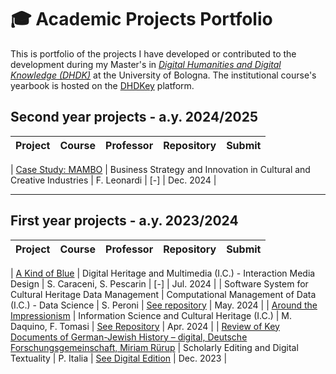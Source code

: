 # 🎓 Academic Projects Portfolio

This is portfolio of the projects I have developed or contributed to the development during my Master's in <i>[Digital Humanities and Digital Knowledge (DHDK)](https://corsi.unibo.it/2cycle/DigitalHumanitiesKnowledge/course-structure-diagram/piano/2024/9224/000/000/2023)</i> at the University of Bologna. 
The institutional course's yearbook is hosted on the [DHDKey](https://projects.dharc.unibo.it/dhdkey/) platform.

## Second year projects - a.y. 2024/2025

| **Project** | **Course** | **Professor** | **Repository** | **Submit** |
|-------------|------------|------------------|-----------|---------------|

| [Case Study: MAMBO](https://drive.google.com/drive/folders/1dyy4jmFaysHdxEYBDomoR2tWqypdx4TJ?usp=share_link) |	Business Strategy and Innovation in Cultural and Creative Industries | F. Leonardi | [-] | Dec. 2024 |

---

## First year projects - a.y. 2023/2024

| **Project** | **Course** | **Professor** | **Repository** | **Submit** |
|-------------|------------|------------------|-----------|---------------|

| [A Kind of Blue](https://drive.google.com/drive/folders/1RdguomwSSnFcsvid0lpaDQLyqv9HgYas?usp=share_link) | Digital Heritage and Multimedia (I.C.) - Interaction Media Design | S. Caraceni, S. Pescarin | [-] | Jul. 2024 |
| Software System for Cultural Heritage Data Management | Computational Management of Data (I.C.) - Data Science | S. Peroni | [See repository](https://github.com/Alice-Ant/DHDK_DS-project) | May. 2024 |
| [Around the Impressionism](https://github.com/Alice-Ant/AroundImpressionism) | Information Science and Cultural Heritage (I.C.) | M. Daquino, F. Tomasi | [See Repository](https://github.com/Alice-Ant/AroundImpressionism) | Apr. 2024 |
| [Review of Key Documents of German-Jewish History – digital, Deutsche Forschungsgemeinschaft, Miriam Rürup](https://drive.google.com/file/d/13nXCjrQklPx8tJtqeOHQJhZEaebQKuhW/view?usp=sharing) | Scholarly Editing and Digital Textuality | P. Italia | [See Digital Edition](https://keydocuments.net) | Dec. 2023 |







<!--| [-](#) | Information Visualization | M. Daquino | [See Project](#) | 2025 |
| Living the Past. I Medici Expirience | Project Management and Software Engineering | P. Bonora | [See Project](https://) | Apr. 2025 |
| [-](#)| Open Access and Digital Ethics | M. Palmirani | [See Repository](https://github.com/) | . 2025 |
| [-](#) |	Usability and User Experience | F. Vitali | [See Repository](https://github) | 2025 |-->


<!--| [Education: Paid vs Free](https://app.gitbook.com/o/qj29UDpWI5c81ZDQLcwK/s/9fsYOeCWeHusWzSnxNh2/1.-overview/1.1-krke-project) |	Knowledge Representation and Extraction | A. Gangemi | [See Repository](https://github.com/Alice-Ant/KRKE-Project) | Feb. 2025 |
| [The City RE-imagined](https://) |	Information Modelling and Web Technologies | F. Vitali | [See Repository](https://github.com/KodeKronicles/citylife) | Feb. 2025 |-->
